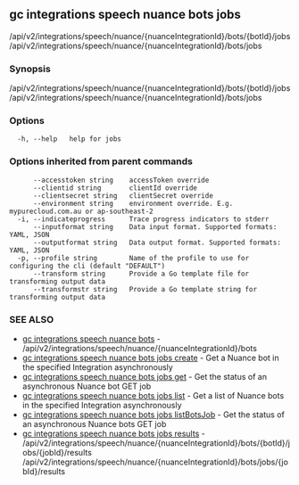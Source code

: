 ## gc integrations speech nuance bots jobs

/api/v2/integrations/speech/nuance/{nuanceIntegrationId}/bots/{botId}/jobs /api/v2/integrations/speech/nuance/{nuanceIntegrationId}/bots/jobs

### Synopsis

/api/v2/integrations/speech/nuance/{nuanceIntegrationId}/bots/{botId}/jobs /api/v2/integrations/speech/nuance/{nuanceIntegrationId}/bots/jobs

### Options

```
  -h, --help   help for jobs
```

### Options inherited from parent commands

```
      --accesstoken string    accessToken override
      --clientid string       clientId override
      --clientsecret string   clientSecret override
      --environment string    environment override. E.g. mypurecloud.com.au or ap-southeast-2
  -i, --indicateprogress      Trace progress indicators to stderr
      --inputformat string    Data input format. Supported formats: YAML, JSON
      --outputformat string   Data output format. Supported formats: YAML, JSON
  -p, --profile string        Name of the profile to use for configuring the cli (default "DEFAULT")
      --transform string      Provide a Go template file for transforming output data
      --transformstr string   Provide a Go template string for transforming output data
```

### SEE ALSO

* [gc integrations speech nuance bots](gc_integrations_speech_nuance_bots.html)	 - /api/v2/integrations/speech/nuance/{nuanceIntegrationId}/bots
* [gc integrations speech nuance bots jobs create](gc_integrations_speech_nuance_bots_jobs_create.html)	 - Get a Nuance bot in the specified Integration asynchronously
* [gc integrations speech nuance bots jobs get](gc_integrations_speech_nuance_bots_jobs_get.html)	 - Get the status of an asynchronous Nuance bot GET job
* [gc integrations speech nuance bots jobs list](gc_integrations_speech_nuance_bots_jobs_list.html)	 - Get a list of Nuance bots in the specified Integration asynchronously
* [gc integrations speech nuance bots jobs listBotsJob](gc_integrations_speech_nuance_bots_jobs_listBotsJob.html)	 - Get the status of an asynchronous Nuance bots GET job
* [gc integrations speech nuance bots jobs results](gc_integrations_speech_nuance_bots_jobs_results.html)	 - /api/v2/integrations/speech/nuance/{nuanceIntegrationId}/bots/{botId}/jobs/{jobId}/results /api/v2/integrations/speech/nuance/{nuanceIntegrationId}/bots/jobs/{jobId}/results


